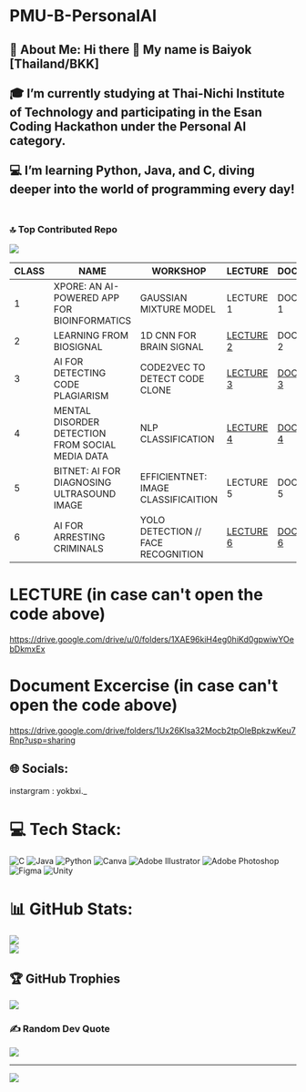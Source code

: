 # PMU-B-PersonalAI
💫 About Me:
Hi there 👋 My name is Baiyok [Thailand/BKK]<br><br>🎓 I’m currently studying at **Thai-Nichi Institute of Technology** and participating in the Esan Coding Hackathon under the Personal AI category.<br><br>💻 I’m learning Python, Java, and C, diving deeper into the world of programming every day!<br><br>
-----

### 🔝 Top Contributed Repo
![](https://github-contributor-stats.vercel.app/api?username=Luajade2&limit=5&theme=dark&combine_all_yearly_contributions=true)

| CLASS | NAME | WORKSHOP | LECTURE | DOCUMENT |
| --- | --- | --- | --- | --- |
| 1 | XPORE: AN AI-POWERED APP FOR BIOINFORMATICS | GAUSSIAN MIXTURE MODEL | LECTURE 1 | DOCUMENT 1 |
| 2 | LEARNING FROM BIOSIGNAL | 1D CNN FOR BRAIN SIGNAL | [LECTURE 2](https://drive.google.com/file/d/1nnQVXz_r6Dd6RT1bOn7cpdnNh2vCB-JR/view?usp=sharing) | DOCUMENT 2 |
| 3 | AI FOR DETECTING CODE PLAGIARISM | CODE2VEC TO DETECT CODE CLONE | [LECTURE 3](https://drive.google.com/file/d/1Ziyri_jlC3TZKwGjoTTQ9-EK9RuzlrNj/view?usp=sharing) | [DOCUMENT 3](https://drive.google.com/file/d/1MFoHN-6juZzX-fRgcrG4PfpIbVl_SWb8/view?usp=drive_link) |
| 4 | MENTAL DISORDER DETECTION FROM SOCIAL MEDIA DATA | NLP CLASSIFICATION | [LECTURE 4](https://drive.google.com/file/d/1wQzNkjz7a9UcQFlF-w_9rs2AAsFv5e9b/view?usp=sharing) | [DOCUMENT 4](https://drive.google.com/file/d/18v791VfKySp7R9XKsRxZuUfnsXrygEQq/view?usp=drive_link) |
| 5 | BITNET: AI FOR DIAGNOSING ULTRASOUND IMAGE | EFFICIENTNET: IMAGE CLASSIFICAITION | LECTURE 5 | DOCUMENT 5 |
| 6 | AI FOR ARRESTING CRIMINALS | YOLO DETECTION // FACE RECOGNITION | [LECTURE 6](https://drive.google.com/file/d/1wosRWvD8PtH41OCcab2xaVNC_pi4B3EF/view?usp=sharing) | [DOCUMENT 6](https://drive.google.com/file/d/17R1URCRdCX1mlXFC7KujtQtlN9v-glHd/view?usp=sharing) |

# LECTURE (in case can't open the code above)
https://drive.google.com/drive/u/0/folders/1XAE96kiH4eg0hiKd0gpwiwYOebDkmxEx
# Document Excercise (in case can't open the code above)
https://drive.google.com/drive/folders/1Ux26Klsa32Mocb2tpOleBpkzwKeu7Rnp?usp=sharing



## 🌐 Socials:
instargram : yokbxi._

# 💻 Tech Stack:
![C](https://img.shields.io/badge/c-%2300599C.svg?style=for-the-badge&logo=c&logoColor=white) ![Java](https://img.shields.io/badge/java-%23ED8B00.svg?style=for-the-badge&logo=openjdk&logoColor=white) ![Python](https://img.shields.io/badge/python-3670A0?style=for-the-badge&logo=python&logoColor=ffdd54) ![Canva](https://img.shields.io/badge/Canva-%2300C4CC.svg?style=for-the-badge&logo=Canva&logoColor=white) ![Adobe Illustrator](https://img.shields.io/badge/adobe%20illustrator-%23FF9A00.svg?style=for-the-badge&logo=adobe%20illustrator&logoColor=white) ![Adobe Photoshop](https://img.shields.io/badge/adobe%20photoshop-%2331A8FF.svg?style=for-the-badge&logo=adobe%20photoshop&logoColor=white) ![Figma](https://img.shields.io/badge/figma-%23F24E1E.svg?style=for-the-badge&logo=figma&logoColor=white) ![Unity](https://img.shields.io/badge/unity-%23000000.svg?style=for-the-badge&logo=unity&logoColor=white)
# 📊 GitHub Stats:
![](https://github-readme-stats.vercel.app/api?username=Luajade2&theme=nightowl&hide_border=false&include_all_commits=false&count_private=false)<br/>
![](https://github-readme-streak-stats.herokuapp.com/?user=Luajade2&theme=nightowl&hide_border=false)<br/>


## 🏆 GitHub Trophies
![](https://github-profile-trophy.vercel.app/?username=Luajade2&theme=radical&no-frame=false&no-bg=true&margin-w=4)

### ✍️ Random Dev Quote
![](https://quotes-github-readme.vercel.app/api?type=horizontal&theme=radical)

---
[![](https://visitcount.itsvg.in/api?id=Luajade2&icon=0&color=0)](https://visitcount.itsvg.in)

<!-- Proudly created with GPRM ( https://gprm.itsvg.in ) -->
